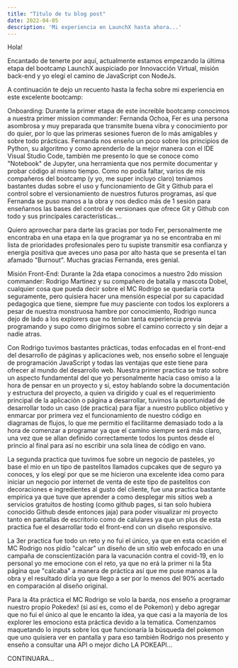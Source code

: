 ```yaml
---
title: "Título de tu blog post"
date: 2022-04-05
description: 'Mi experiencia en LaunchX hasta ahora...'
---
```


Hola!

Encantado de tenerte por aquí, actualmente estamos empezando la última etapa del bootcamp LaunchX auspiciado por Innovacción Virtual, misión back-end
y yo elegí el camino de JavaScript con NodeJs.

A continuación te dejo un recuento hasta la fecha sobre mi experiencia en este excelente bootcamp:

Onboarding:
Durante la primer etapa de este increible bootcamp conocimos a nuestra primer mission commander: Fernanda Ochoa, Fer es una persona asombrosa y muy preparada
que transmite buena vibra y conocimiento por do quier, por lo que las primeras sesiones fueron de lo más amigables y sobre todo prácticas.
Fernanda nos enseño un poco sobre los principios de Python, su algoritmo y como aprenderlo de la mejor manera con el IDE Visual Studio Code, también me presento
lo que se conoce como "Notebook" de Jupyter, una herramienta que nos permite documentar y probar código al mismo tiempo.
Como no podía faltar, varios de mis compañeros del bootcamp (y yo, me super incluyo claro) teniamos bastantes dudas sobre el uso y funcionamiento de Git y Github para el control sobre
el versionamiento de nuestros futuros programas, así que Fernanda se puso manos a la obra y nos dedico más de 1 sesión para enseñarnos las bases del control
de versionaes que ofrece Git y Github con todo y sus principales características...

Quiero aprovechar para darte las gracias por todo Fer, personalmente me encontraba en una etapa en la que programar ya no se encontraba en mi lista de
prioridades profesionales pero tu supiste transmitir esa confianza y energía positiva que aveces uno pasa por alto hasta que se presenta el tan afamado "Burnout".
Muchas gracias Fernanda, eres genial.

Misión Front-End:
Durante la 2da etapa conocimos a nuestro 2do mission commander: Rodrigo Martinez y su compañero de batalla y mascota Dobel, cualquier cosa que pueda decir
sobre el MC Rodrigo se quedaría corta seguramente, pero quisiera hacer una mensión especial por su capacidad pedagogica que tiene, siempre fue muy pasciente
con todos los explorers a pesar de nuestra monstruosa hambre por conocimiento, Rodrigo nunca dejo de lado a los explorers que no tenian tanta experiencia previa
programando y supo como dirigirnos sobre el camino correcto y sin dejar a nadie atras.

Con Rodrigo tuvimos bastantes prácticas, todas enfocadas en el front-end del desarrollo de páginas y aplicaciones web, nos enseño sobre el lenguaje
de programación JavaScript y todas las ventajas que este tiene para ofrecer al mundo del desarrollo web.
Nuestra primer practica se trato sobre un aspecto fundamental del que yo personalmente hacía caso omiso a la hora de pensar en un proyecto y si, estoy hablando
sobre la documentación y estructura del proyecto, a quien va dirigido y cual es el requerimiento principal de la aplicación o página a desarrollar, tuvimos la
oportunidad de desarrollar todo un caso (de practica) para fijar a nuestro publico objetivo y enmarcar por primera vez el funcionamiento de nuestro código
en diagramas de flujos, lo que me permitio el facilitarme demasiado todo a la hora de comenzar a programar ya que el camino siempre será más claro, una vez
que se allan definido correctamente todos los puntos desde el princio al final para así no escribir una sola línea de código en vano.

La segunda practica que tuvimos fue sobre un negocio de pasteles, yo base el mio en un tipo de pastelitos llamados cupcakes que de seguro ya conoces, y los elegí
por que se me hicieron una excelente idea como para iniciar un negocio por internet de venta de este tipo de pastelitos con decoraciones e ingredientes al gusto del cliente,
fue una practica bastante empirica ya que tuve que aprender a como desplegar mis sitios web a servicios gratuitos de hosting (como github pages, si tan solo
hubiera conocido Github desde entonces jaja) para poder visualizar mi proyecto tanto en pantallas de escritorio como de calulares ya que un plus de esta
practica fue el desarrollar todo el front-end con un diseño responsivo.

La 3er practica fue todo un reto y no fui el único, ya que en esta ocación el MC Rodrigo nos pidio "calcar" un diseño de un sitio web enfocado en una campaña
de conscientización para la vacunación contra el covid-19, en lo personal yo me emocione con el reto, ya que no erá la primer ni la 5ta página que "calcaba"
a manera de práctica así que me puse manos a la obra y el resultado diría yo que llego a ser por lo menos del 90% acertado en comparación al diseño original.

Para la 4ta práctica el MC Rodrigo se volo la barda, nos enseño a programar nuestro propio Pokedex! (si así es, como el de Pokemon) y debo agregar que no fui
el único al que le encanto la idea, ya que casi a la mayoría de los explorer les emociono esta práctica devido a la tematica.
Comenzamos maquetando lo inputs sobre los que funcionaría la búsqueda del pokemon que uno quisiera ver en pantalla y para eso también Rodrigo nos presento y enseño
a consultar una API o mejor dicho LA POKEAPI...

CONTINUARA...

